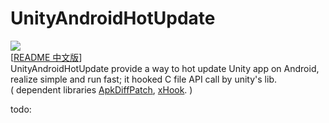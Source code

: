 # UnityAndroidHotUpdate
![](https://img.shields.io/badge/license-MIT-brightgreen.svg?style=flat)   
[[README 中文版](README.zh-CN.md)]   
UnityAndroidHotUpdate provide a way to hot update Unity app on Android, realize simple and run fast; it hooked C file API call by unity's lib.   
( dependent libraries [ApkDiffPatch], [xHook]. )      

[ApkDiffPatch]: https://github.com/sisong/ApkDiffPatch
[xHook]: https://github.com/iqiyi/xHook
[UnityAndroidIl2cppPatchDemo]: https://github.com/noodle1983/UnityAndroidIl2cppPatchDemo
[HDiffPatch]: https://github.com/sisong/HDiffPatch
[bsdiff]: http://www.daemonology.net/bsdiff/
[archive-patcher]: https://github.com/andrewhayden/archive-patcher
[v2+ sign]: https://source.android.com/security/apksigning/v2

   
  todo:
